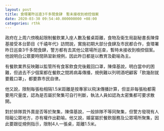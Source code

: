 ```yaml
---
layout: post
title: 食環署昨巡查3千多間食肆　暫未接收到檢控個案
date: 2020-03-30 09:54:40.000000000 +08:00
categories: rthk
---
```


政府在上周六傍晚起限制餐飲業入座人數及餐桌距離，食物及衞生局副秘書長陳偉基接受本台節目《千禧年代》訪問說，實施初期大部分食肆及市民都合作，食環署昨日巡查3千多間食肆，警方都有去其他公眾場所巡查，暫時未接收到檢控個案。他說明白公眾要時間熟習新規例，因此昨日都是以教育及勸喻為主。

有餐飲業界反映難以監管所有食客飲食完後戴回口罩，陳偉基說，明白當中的困難，但過去不少個案都在餐飲之間將病毒傳播，規例難以列明酒吧顧客「飲幾耐就要戴口罩」，都要靠市民自律。

他又說，限制每張枱相隔1.5米距離是按專家以飛沫傳播計算，但並非每張枱都需要用尺量度，認為是否屬於聚集可自行判斷，執法人員如認為太密集都可要求散開。

對於排隊買外賣是否等於聚集，陳偉基說，一般排隊不等同聚集，但警方發現有人阻礙公眾地方，亦有權作出勸喻。他又說，婚宴屬於餐飲服務及公眾場所聚集，因此要跟從規例指示，限制4人一張桌，距離1.5米。
